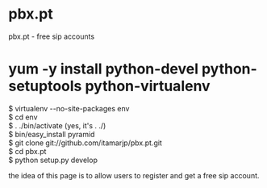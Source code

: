 pbx.pt
======

pbx.pt - free sip accounts



 # yum -y install python-devel python-setuptools python-virtualenv <br>
 $ virtualenv --no-site-packages env <br>
 $ cd env <br>
 $ . ./bin/activate (yes, it's . ./) <br>
 $ bin/easy_install pyramid <br>
 $ git clone git://github.com/itamarjp/pbx.pt.git <br>
 $ cd pbx.pt <br>
 $ python setup.py develop <br>
 
 
 the idea of this page is to allow users to register and get a free sip account.
 

